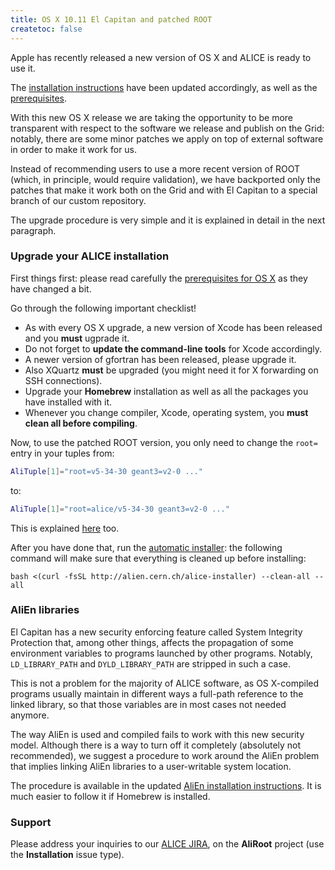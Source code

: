 ```yaml
---
title: OS X 10.11 El Capitan and patched ROOT
createtoc: false
---
```


Apple has recently released a new version of OS X and ALICE is ready to use it.

The [installation instructions](/alice/install-aliroot) have been updated
accordingly, as well as the [prerequisites](/alice/install-aliroot/prereq-osx).

With this new OS X release we are taking the opportunity to be more transparent
with respect to the software we release and publish on the Grid: notably, there
are some minor patches we apply on top of external software in order to make it
work for us.

Instead of recommending users to use a more recent version of ROOT (which, in
principle, would require validation), we have backported only the patches that
make it work both on the Grid and with El Capitan to a special branch of our
custom repository.

The upgrade procedure is very simple and it is explained in detail in the next
paragraph.


### Upgrade your ALICE installation

First things first: please read carefully the
[prerequisites for OS X](/alice/install-aliroot/prereq-osx) as they have
changed a bit.

Go through the following important checklist!

* As with every OS X upgrade, a new version of Xcode has been released and you
  **must** ugprade it.
* Do not forget to **update the command-line tools** for Xcode accordingly.
* A newer version of gfortran has been released, please upgrade it.
* Also XQuartz **must** be upgraded (you might need it for X forwarding on SSH
  connections).
* Upgrade your **Homebrew** installation as well as all the packages you have
  installed with it.
* Whenever you change compiler, Xcode, operating system, you **must clean all
  before compiling**.

Now, to use the patched ROOT version, you only need to change the `root=` entry
in your tuples from:

```bash
AliTuple[1]="root=v5-34-30 geant3=v2-0 ..."
```

to:

```bash
AliTuple[1]="root=alice/v5-34-30 geant3=v2-0 ..."
```

This is explained [here](/alice/install-aliroot/manual/#root) too.

After you have done that, run the
[automatic installer](/alice/install-aliroot/auto/): the following command will
make sure that everything is cleaned up before installing:

```
bash <(curl -fsSL http://alien.cern.ch/alice-installer) --clean-all --all
```

### AliEn libraries

El Capitan has a new security enforcing feature called System Integrity
Protection that, among other things, affects the propagation of some environment
variables to programs launched by other programs. Notably, `LD_LIBRARY_PATH` and
`DYLD_LIBRARY_PATH` are stripped in such a case.

This is not a problem for the majority of ALICE software, as OS X-compiled
programs usually maintain in different ways a full-path reference to the linked
library, so that those variables are in most cases not needed anymore.

The way AliEn is used and compiled fails to work with this new security model.
Although there is a way to turn off it completely (absolutely not recommended),
we suggest a procedure to work around the AliEn problem that implies linking
AliEn libraries to a user-writable system location.

The procedure is available in the updated [AliEn installation
instructions](/alice/install-aliroot/manual/#alien). It is much easier to follow
it if Homebrew is installed.

### Support

Please address your inquiries to our [ALICE JIRA](https://alice.its.cern.ch/),
on the **AliRoot** project (use the **Installation** issue type).
